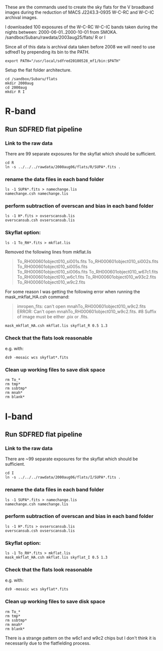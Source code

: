 These are the commands used to create the sky flats for the V broadband images during the reduction of MACS J2243.3-0935 W-C-RC and W-C-IC
archival images.

I downloaded 100 exposures of the W-C-RC W-C-IC bands taken during the nights between:
2000-06-01..2000-10-01
from SMOKA.
 /sandbox/Subaru/rawdata/2003aug25/flats/ R or I

Since all of this data is archival data taken before 2008 we will need to use sdfred1 by prepending its bin to the PATH.

```
export PATH="/usr/local/sdfred20100528_mf1/bin:$PATH"
```

Setup the flat folder architecture.

```
cd /sandbox/Subaru/flats
mkdir 2000aug
cd 2000aug
mkdir R I
```

# R-band

## Run SDFRED flat pipeline
### Link to the raw data
There are 99 separate exposures for the skyflat which should be sufficient.

```
cd R
ln -s ../../../rawdata/2000aug06/flats/R/SUPA*.fits .
```
### rename the data files in each band folder
```
ls -1 SUPA*.fits > namechange.lis
namechange.csh namechange.lis
```
### perform subtraction of overscan and bias in each band folder
```
ls -1 H*.fits > ovserscansub.lis
overscansub.csh ovserscansub.lis
```

### Skyflat option:
```
ls -1 To_RH*.fits > mkflat.lis
```
Removed the following lines from mkflat.lis
> To_RH000601object010_si001s.fits
To_RH000601object010_si002s.fits
To_RH000601object010_si005s.fits
To_RH000601object010_si006s.fits
To_RH000601object010_w67c1.fits
To_RH000601object010_w6c1.fits
To_RH000601object010_w93c2.fits
To_RH000601object010_w9c2.fits

For some reason I was getting the following error when running the mask_mkflat_HA.csh command:

>imropen_fits: can't open mnahTo_RH000601object010_w9c2.fits
 ERROR: Can't open mnahTo_RH000601object010_w9c2.fits. #8
 Suffix of image must be either .pix or .fits.

```
mask_mkflat_HA.csh mkflat.lis skyflat_R 0.5 1.3
```
### Check that the flats look reasonable
e.g. with:

```
ds9 -mosaic wcs skyflat*.fits
```
### Clean up working files to save disk space
```
rm To_*
rm tmp*
rm ssbtmp*
rm mnah*
rm blank*
```

# I-band

## Run SDFRED flat pipeline
### Link to the raw data
There are ~99 separate exposures for the skyflat which should be sufficient.

```
cd I
ln -s ../../../rawdata/2000aug06/flats/I/SUPA*.fits .
```
### rename the data files in each band folder
```
ls -1 SUPA*.fits > namechange.lis
namechange.csh namechange.lis
```
### perform subtraction of overscan and bias in each band folder
```
ls -1 H*.fits > ovserscansub.lis
overscansub.csh ovserscansub.lis
```
### Skyflat option:
```
ls -1 To_RH*.fits > mkflat.lis
mask_mkflat_HA.csh mkflat.lis skyflat_I 0.5 1.3
```
### Check that the flats look reasonable
e.g. with:

```
ds9 -mosaic wcs skyflat*.fits
```
### Clean up working files to save disk space
```
rm To_*
rm tmp*
rm ssbtmp*
rm mnah*
rm blank*
```
There is a strange pattern on the w6c1 and w9c2 chips but I don't think
it is necessarily due to the flatfielding process.
